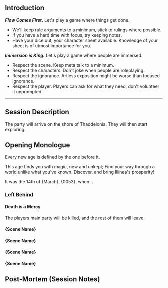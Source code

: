 

## Introduction
***Flow Comes First.*** Let's play a game where things get done.
- We'll keep rule arguments to a minimum, stick to rulings where possible.
- If you have a hard time with focus, try keeping notes.
- Have your dice out, your character sheet available. Knowledge of your sheet is of utmost importance for you.

***Immersion is King.*** Let's play a game where people are immersed.
- Respect the scene. Keep meta talk to a minimum.
- Respect the characters. Don't joke when people are roleplaying.
- Respect the ignorance. Artless exposition might be worse than focused ignorance.
- Respect the player. Players can ask for what they need, don't volunteer it unprompted.

---

## Session Description

The party will arrive on the shore of Thaddelonia. They will then start exploring.

## Opening Monologue


Every new age is defined by the one before it.

This age finds you with magic, new and unkept; Find your way through a world unlike what you've known. Discover, and bring Illinea's prosperity!

It was the 14th of {March}, {0053}, when...

### Left Behind

#### Death is a Mercy
The players main party will be killed, and the rest of them will leave. 

#### {Scene Name}


#### {Scene Name}


#### {Scene Name}


#### {Scene Name}

## Post-Mortem (Session Notes)